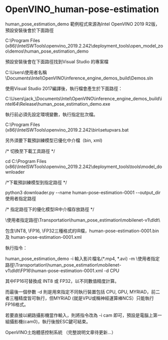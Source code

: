 # OpenVINO_human-pose-estimation

human_pose_estimation_demo 範例程式來源為Intel OpenVINO 2019 R2版，預設安裝後會於下面路徑

C:\Program Files (x86)\IntelSWTools\openvino_2019.2.242\deployment_tools\open_model_zoo\demos\human_pose_estimation_demo

預設安裝後會在下面路徑找到Visual Studio 的專案檔

C:\Users\使用者名稱\Documents\Intel\OpenVINO\inference_engine_demos_build\Demos.sln

使用Visual Studio 2017編譯後，執行檔會產生於下面路徑：

C:\Users\jack_\Documents\Intel\OpenVINO\inference_engine_demos_build\intel64\Release\human_pose_estimation_demo.exe


執行前必須先設定環境變數，執行指定批次檔。

C:\Program Files (x86)\IntelSWTools\openvino_2019.2.242\bin\setupvars.bat


另外須要下載預訓練模型已優化中介檔（bin, xml)

/* 切換至下載工具路徑 */

cd C:\Program Files (x86)\IntelSWTools\openvino_2019.2.242\deployment_tools\tools\model_downloader

/*下載預訓練模型到指定路徑 */

python3 downloader.py --name human-pose-estimation-0001 --output_dir 使用者指定路徑

/* 指定路徑下的優化模型IR中介檔存放路徑 */

\使用者指定路徑\Transportation\human_pose_estimation\mobilenet-v1\dldt\

包含\INT8, \FP16, \FP32三種格式的IR檔，human-pose-estimation-0001.bin 及 human-pose-estimation-0001.xml


執行指令：

human_pose_estimation_demo -i 輸入影片檔名(*.mp4, *.avi) -m \使用者指定路徑\Transportation\human_pose_estimation\mobilenet-v1\dldt\FP16\human-pose-estimation-0001.xml -d CPU

其中FP16可替換成 INT8 或 FP32，以不同數值精度計算。

而最後一個參數 -d 則是用來指定不同執行裝置包括 CPU, GPU, MYRIAD，前二者三種精度皆可執行，但MYRIAD (就是VPU或稱神經運算棒NCS）只能執行FP16格式。

若要直接以網路攝影機當作輸入，則將指令改為 -i cam 即可，預設是電腦上第一組攝影機(cam0)，執行後按ESC鍵可結束。


OpenVINO土炮體感控制系統 （完整說明文章待更新...）
